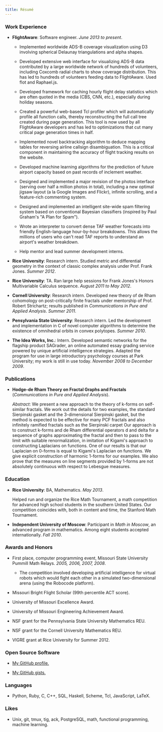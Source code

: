 ```yaml
---
title: Résumé
---
```


### Work Experience

*	**FlightAware**:
	Software engineer. *June 2013 to present*.

	- Implemented worldwide ADS-B coverage visualization using D3 involving spherical Delaunay triangulations and alpha shapes.

	- Developed extensive web interface for visualizing ADS-B data contributed by a large worldwide network of hundreds of volunteers, including Coxcomb radial charts to show coverage distribution. This has led to hundreds of volunteers feeding data to FlightAware. Used flot and Raphael.js.

	- Developed framework for caching hourly flight delay statistics which are often quoted in the media (CBS, CNN, etc.), especially during holiday seasons.

	- Created a powerful web-based Tcl profiler which will automatically profile all function calls, thereby reconstructing the full call tree created during page generation. This tool is now used by all FlightAware developers and has led to optimizations that cut many critical page generation times in half.

	- Implemented novel backtracking algorithm to deduce mapping tables for reversing airline callsign disambiguation. This is a critical component in maintaining the accuracy of flight tracking results on the website.

	- Developed machine learning algorithms for the prediction of future airport capacity based on past records of inclement weather.

	- Designed and implemented a major revision of the photos interface (serving over half a million photos in total), including a new optimal jigsaw layout (a la Google Images and Flickr), infinite scrolling, and a feature-rich commenting system.

	- Designed and implemented an intelligent site-wide spam filtering system based on conventional Bayesian classifiers (inspired by Paul Graham's "A Plan for Spam").

	- Wrote an interpreter to convert dense TAF weather forecasts into friendly English-language hour-by-hour breakdowns. This allows the millions of users who can't read TAF reports to understand an airport's weather breakdown.

	- Help mentor and lead summer development interns.

*	**Rice University**:
	Research intern. Studied metric and differential geometry in the context of classic complex analysis under Prof. Frank Jones. *Summer 2012*.

*	**Rice University**: TA. Ran large help sessions for Frank Jones's Honors Multivariable Calculus sequence. *August 2011 to May 2012*.

*	**Cornell University**: Research intern. Developed new theory of de Rham cohomology on post-critically finite fractals under mentorship of Prof. Robert Strichartz; results published in *Communications in Pure and Applied Analysis*. *Summer 2011*.

*	**Pensylvania State University**: Research intern. Led the development and implementation in C of novel computer algorithms to determine the existence of omnihedral orbits in convex polytopes. *Summer 2010*.

*	**The Idea Works, Inc.**: Intern. Developed semantic networks for the flagship product SAGrader, an online automated essay grading service powered by unique artificial intelligence strategies. Adapted the program for use in large introductory psychology courses at Park University; my work is still in use today. *November 2008 to December 2009*.

### Publications

*	**Hodge-de Rham Theory on Fractal Graphs and Fractals** (*Communications in Pure and Applied Analysis*).

	*Abstract*: We present a new approach to the theory of k-forms on self-similar fractals. We work out the details for two examples, the standard Sierpinski gasket and the 3-dimensional Sierpinski gasket, but the method is expected to be effective for many PCF fractals and also infinitely ramified fractals such as the Sierpinski carpet Our approach is to construct k-forms and de Rham differential operators d and delta for a sequence of graphs approximating the fractal and then to pass to the limit with suitable renormalization, in imitation of Kigami's approach to constructing Laplacians on functions. One of our results is that our Laplacian on 0-forms is equal to Kigami's Laplacian on functions. We give explicit construction of harmonic 1-forms for our examples. We also prove that the measures on line segments provided by 1-forms are not absolutely continuous with respect to Lebesgue measures.

### Education

*	**Rice University**:
	BA, Mathematics. *May 2013*.

	Helped run and organize the Rice Math Tournament, a math competition for advanced high school students in the southern United States. Our competition coincides with, both in content and time, the Stanford Math Tournament.
*	**Independent University of Moscow**:
	Participant in *Math in Moscow*, an advanced program in mathematics. Among eight students accepted internationally. *Fall 2010*.

### Awards and Honors

*	First place, computer programming event, Missouri State University Pummill Math Relays. *2005, 2006, 2007, 2008*.

	- The competition involved developing artificial intelligence for virtual robots which would fight each other in a simulated two-dimensional arena (using the Robocode platform).

*	Missouri Bright Flight Scholar (99th percentile ACT score).

*	University of Missouri Excellence Award.

*	University of Missouri Engineering Achievement Award.

* 	NSF grant for the Pennsylvania State University Mathematics REU.

*	NSF grant for the Cornell University Mathematics REU.

*	VIGRE grant at Rice University for Summer 2012.

### Open Source Software

*	[My GitHub profile.](http://github.com/zpconn)

*	[My GitHub gists.](http://gist.github.com/zpconn)

### Languages

*	Python, Ruby, C, C++, SQL, Haskell, Scheme, Tcl, JavaScript, LaTeX.

### Likes

*	Unix, git, tmux, tig, ack, PostgreSQL, math, functional programming, machine learning.
